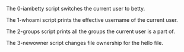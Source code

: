 The 0-iambetty script switches the current user to betty.

The 1-whoami script prints the effective username of the current user.

The 2-groups script prints all the groups the current user is a part of.

The 3-newowner script changes file ownership for the hello file.


